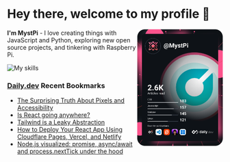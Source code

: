 # Hey there, welcome to my profile 👋

<a href="https://app.daily.dev/MystPi"><img src="https://github.com/MystPi/MystPi/blob/main/devcard.svg" width="200" alt="MystPi's Dev Card" align="right"/></a>

**I'm MystPi** - I love creating things with JavaScript and Python, exploring new open source projects, and tinkering with Raspberry Pi.

![My skills](https://skillicons.dev/icons?i=svelte,js,html,css,py,raspberrypi,react,tailwind)

### [Daily.dev](https://daily.dev) Recent Bookmarks
<!-- daily.dev BOOKMARKS:START -->
- [The Surprising Truth About Pixels and Accessibility](https://app.daily.dev/posts/KJ6qDeaOU?utm_source=rss&utm_medium=bookmarks&utm_campaign=Itr6mLfRdMms0HCyePtl9)
- [Is React going anywhere?](https://app.daily.dev/posts/kk7qnX1Wi?utm_source=rss&utm_medium=bookmarks&utm_campaign=Itr6mLfRdMms0HCyePtl9)
- [Tailwind is a Leaky Abstraction](https://app.daily.dev/posts/Wz-mbzUgB?utm_source=rss&utm_medium=bookmarks&utm_campaign=Itr6mLfRdMms0HCyePtl9)
- [How to Deploy Your React App Using Cloudflare Pages, Vercel, and Netlify](https://app.daily.dev/posts/tU9hIjHgt?utm_source=rss&utm_medium=bookmarks&utm_campaign=Itr6mLfRdMms0HCyePtl9)
- [Node.js visualized: promise, async/await and process.nextTick under the hood](https://app.daily.dev/posts/kTtfEpaEP?utm_source=rss&utm_medium=bookmarks&utm_campaign=Itr6mLfRdMms0HCyePtl9)
<!-- daily.dev BOOKMARKS:END -->
